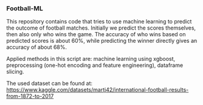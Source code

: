 ### Football-ML

This repository contains code that tries to use machine learning to predict the outcome of football matches.
Initially we predict the scores themselves, then also only who wins the game. 
The accuracy of who wins based on predicted scores is about 60%, 
while predicting the winner directly gives an accuracy of about 68%.

Applied methods in this script are: machine learning using xgboost, preprocessing (one-hot encoding and feature engineering), dataframe slicing.

The used dataset can be found at: 
https://www.kaggle.com/datasets/martj42/international-football-results-from-1872-to-2017
